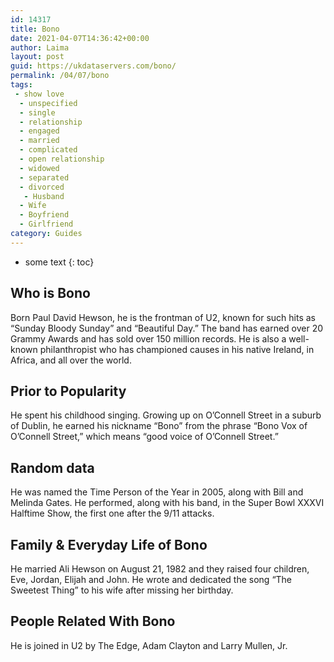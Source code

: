```yaml
---
id: 14317
title: Bono
date: 2021-04-07T14:36:42+00:00
author: Laima
layout: post
guid: https://ukdataservers.com/bono/
permalink: /04/07/bono
tags:
 - show love
  - unspecified
  - single
  - relationship
  - engaged
  - married
  - complicated
  - open relationship
  - widowed
  - separated
  - divorced
   - Husband
  - Wife
  - Boyfriend
  - Girlfriend
category: Guides
---
```


* some text
{: toc}


## Who is Bono
                  
                  
                  
Born Paul David Hewson, he is the frontman of U2, known for such hits as &#8220;Sunday Bloody Sunday&#8221; and &#8220;Beautiful Day.&#8221; The band has earned over 20 Grammy Awards and has sold over 150 million records. He is also a well-known philanthropist who has championed causes in his native Ireland, in Africa, and all over the world. 
                  
              
            
              
            
                
                
                
## Prior to Popularity
                  
                  
                  
He spent his childhood singing. Growing up on O&#8217;Connell Street in a suburb of Dublin, he earned his nickname &#8220;Bono&#8221; from the phrase &#8220;Bono Vox of O&#8217;Connell Street,&#8221; which means &#8220;good voice of O&#8217;Connell Street.&#8221; 
                  
              
            
              
            
                
                
                
## Random data
                  
                  
                  
He was named the Time Person of the Year in 2005, along with Bill and Melinda Gates. He performed, along with his band, in the Super Bowl XXXVI Halftime Show, the first one after the 9/11 attacks. 
                  
              
            
              
            
                
                
                
## Family & Everyday Life of Bono
                  
                  
                  
He married Ali Hewson on August 21, 1982 and they raised four children, Eve, Jordan, Elijah and John. He wrote and dedicated the song &#8220;The Sweetest Thing&#8221; to his wife after missing her birthday.  
                  
              
            
              
            
                
                
                
## People Related With Bono
                  
                  
                  
He is joined in U2 by The Edge, Adam Clayton and Larry Mullen, Jr. 
                  
              
            
              
            
                
              
            
              
              
            
            
              
            
          
          
          